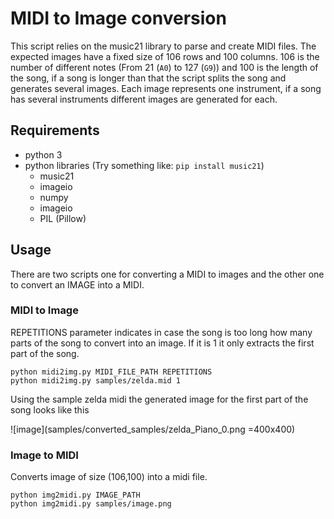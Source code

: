 # MIDI to Image conversion

This script relies on the music21 library to parse and create MIDI files. The expected images have a fixed size of 106 rows and 100 columns. 106 is the number of different notes (From 21 (`A0`) to 127 (`G9`)) and 100 is the length of the song, if a song is longer than that the script splits the song and generates several images. Each image represents one instrument, if a song has several instruments different images are generated for each.

## Requirements
- python 3
- python libraries (Try something like: `pip install music21`)
  - music21
  - imageio
  - numpy
  - imageio
  - PIL (Pillow)

## Usage
There are two scripts one for converting a MIDI to images and the other one to convert an IMAGE into a MIDI.

### MIDI to Image

REPETITIONS parameter indicates in case the song is too long how many parts of the song to convert into an image. If it is 1 it only extracts the first part of the song.

```
python midi2img.py MIDI_FILE_PATH REPETITIONS
python midi2img.py samples/zelda.mid 1
```

Using the sample zelda midi the generated image for the first part of the song looks like this

![image](samples/converted_samples/zelda_Piano_0.png =400x400)

### Image to MIDI

Converts image of size (106,100) into a midi file.

```
python img2midi.py IMAGE_PATH
python img2midi.py samples/image.png
```
